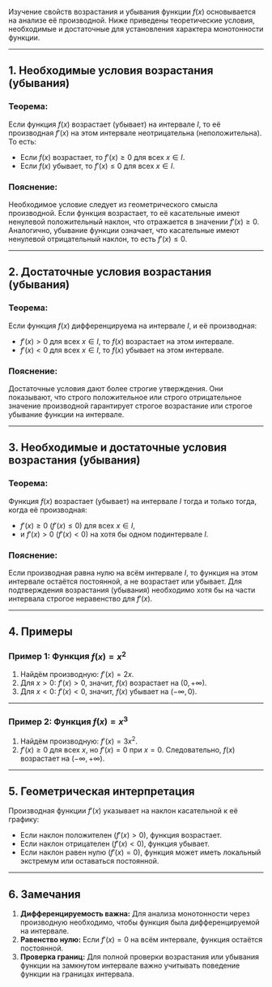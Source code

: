 

Изучение свойств возрастания и убывания функции $f(x)$ основывается на анализе её производной. Ниже приведены теоретические условия, необходимые и достаточные для установления характера монотонности функции.

---

## 1. Необходимые условия возрастания (убывания)

### Теорема:
Если функция $f(x)$ возрастает (убывает) на интервале $I$, то её производная $f'(x)$ на этом интервале неотрицательна (неположительна). То есть:

- Если $f(x)$ возрастает, то $f'(x) \geq 0$ для всех $x \in I$.
- Если $f(x)$ убывает, то $f'(x) \leq 0$ для всех $x \in I$.

### Пояснение:
Необходимое условие следует из геометрического смысла производной. Если функция возрастает, то её касательные имеют ненулевой положительный наклон, что отражается в значении $f'(x) \geq 0$. Аналогично, убывание функции означает, что касательные имеют ненулевой отрицательный наклон, то есть $f'(x) \leq 0$.

---

## 2. Достаточные условия возрастания (убывания)

### Теорема:
Если функция $f(x)$ дифференцируема на интервале $I$, и её производная:

- $f'(x) > 0$ для всех $x \in I$, то $f(x)$ возрастает на этом интервале.
- $f'(x) < 0$ для всех $x \in I$, то $f(x)$ убывает на этом интервале.

### Пояснение:
Достаточные условия дают более строгие утверждения. Они показывают, что строго положительное или строго отрицательное значение производной гарантирует строгое возрастание или строгое убывание функции на интервале.

---

## 3. Необходимые и достаточные условия возрастания (убывания)

### Теорема:
Функция $f(x)$ возрастает (убывает) на интервале $I$ тогда и только тогда, когда её производная:

- $f'(x) \geq 0$ ($f'(x) \leq 0$) для всех $x \in I$,
- и $f'(x) > 0$ ($f'(x) < 0$) на хотя бы одном подинтервале $I$.

### Пояснение:
Если производная равна нулю на всём интервале $I$, то функция на этом интервале остаётся постоянной, а не возрастает или убывает. Для подтверждения возрастания (убывания) необходимо хотя бы на части интервала строгое неравенство для $f'(x)$.

---

## 4. Примеры

### Пример 1: Функция $f(x) = x^2$
1. Найдём производную: $f'(x) = 2x$.
2. Для $x > 0$: $f'(x) > 0$, значит, $f(x)$ возрастает на $(0, +\infty)$.
3. Для $x < 0$: $f'(x) < 0$, значит, $f(x)$ убывает на $(-\infty, 0)$.

---

### Пример 2: Функция $f(x) = x^3$
1. Найдём производную: $f'(x) = 3x^2$.
2. $f'(x) \geq 0$ для всех $x$, но $f'(x) = 0$ при $x = 0$. Следовательно, $f(x)$ возрастает на $(-\infty, +\infty)$.

---

## 5. Геометрическая интерпретация

Производная функции $f'(x)$ указывает на наклон касательной к её графику:
- Если наклон положителен ($f'(x) > 0$), функция возрастает.
- Если наклон отрицателен ($f'(x) < 0$), функция убывает.
- Если наклон равен нулю ($f'(x) = 0$), функция может иметь локальный экстремум или оставаться постоянной.

---

## 6. Замечания

1. **Дифференцируемость важна:** Для анализа монотонности через производную необходимо, чтобы функция была дифференцируемой на интервале.
2. **Равенство нулю:** Если $f'(x) = 0$ на всём интервале, функция остаётся постоянной.
3. **Проверка границ:** Для полной проверки возрастания или убывания функции на замкнутом интервале важно учитывать поведение функции на границах интервала.

